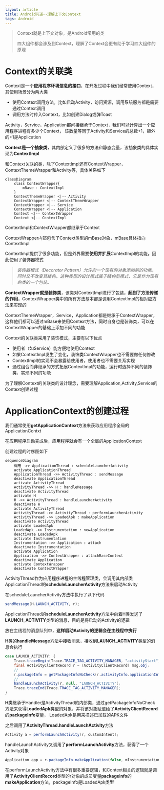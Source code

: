 ```yaml
---
layout: article
title: Android问道--理解上下文Context
tags: Android
---
```


> Context就是上下文对象，是Android常用的类
>
> 四大组件都会涉及到Context，理解了Context会更有助于学习四大组件的原理

# Context的关联类

Context是一个**应用程序环境信息的接口**，在开发过程中我们经常使用Context，其使用场景分为两大类

- 使用Context调用方法，比如启动Activity，访问资源，调用系统服务都是需要通过Context调用
- 调用方法时传入Context，比如创建Dialog或弹Toast

Activity，Service，Application都间接继承于Context，我们可以计算出一个应用程序进程有多少个Context， 该数量等同于Activity和Service的总数+1，额外的+1是Application

**Context是一个抽象类**，其内部定义了很多的方法和静态变量，该抽象类的具体实现为**ContextImpl**

和Context关联的类，除了ContextImpl还有ContextWrapper，ContextThemeWrapper和Activity等，具体关系如下

```mermaid
classDiagram
    class ContextWrapper{
        mBase : ContextImpl
    }
    ContextThemeWrapper <|-- Activity
    ContextWrapper <|-- ContextThemeWrapper
    ContextWrapper <|-- Service
    ContextWrapper <|-- Application
    Context <|-- ContextWrapper 
    Context <|-- ContextImpl 
```

ContextImpl和ContextWrapper都继承于Context

ContextWrapper内部包含了Context类型的mBase对象，mBase具体指向ContextImpl

ContextImpl提供了很多功能，但是外界需要**使用并扩展**ContextImpl的功能，因此使用了装饰器模式

> *装饰器模式（Decorator Pattern）允许向一个现有的对象添加新的功能，同时又不改变其结构。这种类型的设计模式属于结构型模式，它是作为现有的类的一个包装。*

**ContextWrapper就是装饰类**，该类对ContextImpl进行了包装，**起到了方法传递的作用**，ContextWrapper类中的所有方法基本都是调用ContextImpl的相对应方法来实现的

ContextThemeWrapper，Service，Application都是继承于ContextWrapper，这样他们都可以通过mBase来使用Context方法，同时自身也是装饰类，可以在ContextWrapper的基础上添加不同的功能

Context的关联类采用了装饰模式，主要有以下优点

- 使用者（如Service）能方便地使用Context
- 如果ContextImpl发生了变化，装饰类ContextWrapper也不需要做任何修改
- ContextImpl的实现不会暴露给使用者，使用者也不需要关系实现
- 通过组合而非继承的方式拓展ContextImpl的功能，运行时选择不同的装饰类，实现不同的功能

为了理解Context的关联类的设计理念，需要理解Application,Activity,Service的Context创建过程

# ApplicationContext的创建过程

我们通常使用**getApplicationContext**方法来获取应用程序全局的ApplicationContxt

在应用程序启动完成后，应用程序就会有一个全局的ApplicationContext

创建过程的时序图如下

```mermaid
sequenceDiagram
	调用 ->> ApplicationThread : scheduleLauncherActivity
	activate ApplicationThread
	ApplicationThread ->> ActivityThread : sendMessage
	deactivate ApplicationThread 
	activate ActivityThread
	ActivityThread ->> H : handleMessage
	deactivate ActivityThread
	activate H
	H ->> ActivityThread : handleLauncherActivity
	deactivate H
	activate ActivityThread
	ActivityThread ->> ActivityThread : performLauncherActivity
	ActivityThread ->> LoadedApk : makeApplication
	deactivate ActivityThread
	activate LoadedApk
	LoadedApk ->> Instrumentation : newApplication
	deactivate LoadedApk
	activate Instrumentation
	Instrumentation ->> Application : attach
	deactivate Instrumentation
	activate Application
	Application ->> ContextWrapper : attachBaseContext
	deactivate Application
	activate ContextWrapper
	deactivate ContextWrapper
```

ActivityThread作为应用程序进程的主线程管理类，会调用其内部类ApplicationThread的**scheduleLauncherActivity**方法来启动Activity

在scheduleLauncherActivity方法中执行了以下代码

```java
sendMessage(H.LAUNCH_ACTIVITY, r);
```

ApplicationThread的**scheduleLauncherActivity**方法中向着H类发送了**LAUNCH_ACTIVITY**类型的消息，目的是将启动的Activity的逻辑

放在主线程的消息队列中，**这样启动Activity的逻辑会在主线程中执行**

H类的**handleMessage**方法中接收消息，接收到**LAUNCH_ACTIVITY**类型的消息会执行

```java
case LAUNCH_ACTIVITY: {
    Trace.traceBegin(Trace.TRACE_TAG_ACTIVITY_MANAGER, "activityStart");
    final ActivityClientRecord r = (ActivityClientRecord) msg.obj;
    //
	r.packageInfo = getPackageInfoNoCheck(r.activityInfo.applicationInfo, r.compatInfo);
    //
	handleLaunchActivity(r, null, "LAUNCH_ACTIVITY");
	Trace.traceEnd(Trace.TRACE_TAG_ACTIVITY_MANAGER);
}
```

H类继承于Handler是ActivityThread的内部类，通过getPackageInfoNoCheck方法来获得**LoadedApk**类型的对象，并将该对象赋值给了**ActivityClientRecord**的**packageInfo**变量， LoadedApk是用来描述已加载的APK文件

之后调用了**ActivityThread.handleLaunchActivity**方法

```java
Activity a = performLaunchActivity(r, customIntent);
```

handleLaunchActivity又调用了**performLaunchActivity**方法，获得了一个Activity对象

```java
Application app = r.packageInfo.makeApplication(false, mInstrumentation);
```

在performLaunchActivity方法中有很多重要逻辑，和Context相关的逻辑就是调用了**ActivityClientRecord**类型的r对象的成员变量**packageInfo**的**makeApplication**方法，packageInfo是LoadedApk类型


